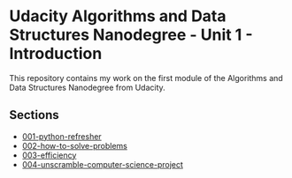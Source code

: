 # Udacity Algorithms and Data Structures Nanodegree - Unit 1 - Introduction

This repository contains my work on the first module of the Algorithms and Data Structures Nanodegree from Udacity.

## Sections
- [001-python-refresher](https://github.com/jllovet/udacity-algorithms-and-data-structures-introduction/001-python-refresher)
- [002-how-to-solve-problems](https://github.com/jllovet/udacity-algorithms-and-data-structures-introduction/002-how-to-solve-problems)
- [003-efficiency](https://github.com/jllovet/udacity-algorithms-and-data-structures-introduction/003-efficiency)
- [004-unscramble-computer-science-project](https://github.com/jllovet/udacity-algorithms-and-data-structures-introduction/004-unscramble-computer-science-project)